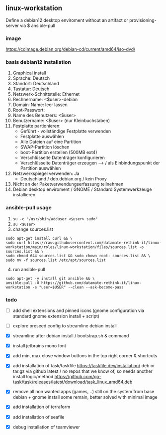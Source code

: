 ## linux-workstation
Define a debian12 desktop enviroment without an artifact or provisioning-server via $ ansible-pull

### image
https://cdimage.debian.org/debian-cd/current/amd64/iso-dvd/

### basis debian12 installation
1. Graphical install
2. Sprache: Deutsch
3. Standort: Deutschland
4. Tastatur: Deutsch
5. Netzwerk-Schnittstelle: Ethernet
6. Rechnername: <$user>-debian
7. Domain-Name: leer lassen
8. Root-Passwort:
9. Name des Benutzers: <$user>
10. Benutzername: <$user> (nur Kleinbuchstaben)
11. Festplatte partionieren:
    - Geführt - vollständige Festplatte verwenden
    - Festplatte auswählen
    - Alle Dateien auf eine Partition
    - SWAP-Partition löschen
    - boot-Partition erstellen (500MB ext4)
    - Verschlüsselte Datenträger konfigurieren
    - Verschlüsselte Datenträger erzeugen --> / als Einbindungspunkt der Partition auswählen
12. Netzwerkspiegel verwenden: Ja
    - Deutschland / deb.debian.org / kein Proxy
13. Nicht an der Paketverwendungserfassung teilnehmen
14. Debian desktop enviroment / GNOME / Standard Systemwerkzeuge installieren


### ansible-pull usage
1. `su -c "/usr/sbin/adduser <$user> sudo"`
2. `su <$user>`
3. change sources.list
```
sudo apt-get install curl && \
sudo curl https://raw.githubusercontent.com/datamate-rethink-it/linux-workstation/main/roles/linux-workstation/files/sources.list -o sources.list && \
sudo chmod 644 sources.list && sudo chown root: sources.list && \
sudo mv -f sources.list /etc/apt/sources.list
```
4. run ansible-pull
```shellscript
sudo apt-get -y install git ansible && \
ansible-pull -U https://github.com/datamate-rethink-it/linux-workstation -e "user=$USER" --clean --ask-become-pass
```

### todo
- [ ] add shell extensions and pinned icons (gnome configuration via standard gnome extension install + script)
- [ ] explore preseed config to streamline debian install

- [x] streamline after debian install / bootstrap.sh & command
- [x] install jetbrains mono font
- [x] add min, max close window buttons in the top right corner & shortcuts
- [x] add installation of task/taskfile https://taskfile.dev/installation/ deb or tar.gz via github latest / no repos that we know of, so needs another install logic/method
https://github.com/go-task/task/releases/latest/download/task_linux_amd64.deb
- [x] remove all non wanted apps (games, ..) still on the system from base debian + gnome install
some remain, better solved with minimal image
- [x] add installation of terraform
- [x] add installation of seafile
- [x] debug installation of teamviewer
